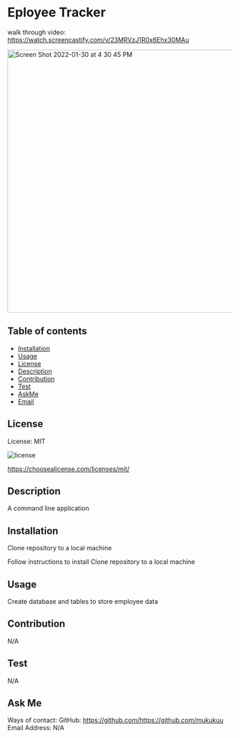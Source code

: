 # Eployee Tracker

walk through video:
https://watch.screencastify.com/v/23MRVzJ1R0x6Ehx30MAu


<img width="589" alt="Screen Shot 2022-01-30 at 4 30 45 PM" src="https://user-images.githubusercontent.com/92074903/151722522-aa2127ed-12c2-4de0-b1cd-1b4e91d2b116.png">

## Table of contents

* [Installation](#installation)
* [Usage](#usage)
* [License](#license)
* [Description](#Description)
* [Contribution](#Contribution)
* [Test](#Test)
* [AskMe](#AskMe)
* [Email](#Email)

## License

License: MIT 

![license](https://img.shields.io/badge/license-MIT-blue)

https://choosealicense.com/licenses/mit/

## Description
A command line application

## Installation
Clone repository to a local machine

Follow instructions to install
Clone repository to a local machine

## Usage
Create database and tables to store employee data

## Contribution
N/A

## Test
N/A

## Ask Me
Ways of contact:
GitHub: https://github.com/https://github.com/mukukuu
Email Address: N/A

